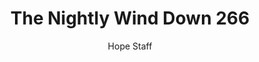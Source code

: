 ---
image: /assets/img/nwd/266_nwd_isaiah_46_4_a_niv.png
title: The Nightly Wind Down 266
number: 266
categories:
  - The Nightly Wind Down
author: Hope Staff
notes: The Nightly Wind Down 266
embed: >-
  EMBED_GOES_HERE
transcript: >-
  SOME LINES OF TEXT START HERE
---